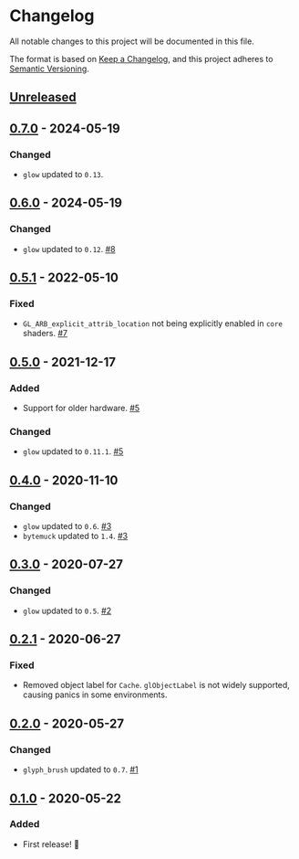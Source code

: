 # Changelog
All notable changes to this project will be documented in this file.

The format is based on [Keep a Changelog](https://keepachangelog.com/en/1.0.0/),
and this project adheres to [Semantic Versioning](https://semver.org/spec/v2.0.0.html).

## [Unreleased]

## [0.7.0] - 2024-05-19
### Changed
- `glow` updated to `0.13`.

## [0.6.0] - 2024-05-19
### Changed
- `glow` updated to `0.12`. [#8]

[#8]: https://github.com/hecrj/glow_glyph/pull/8

## [0.5.1] - 2022-05-10
### Fixed
- `GL_ARB_explicit_attrib_location` not being explicitly enabled in `core` shaders. [#7]

[#7]: https://github.com/hecrj/glow_glyph/pull/7

## [0.5.0] - 2021-12-17
### Added
- Support for older hardware. [#5]

### Changed
- `glow` updated to `0.11.1`. [#5]

[#5]: https://github.com/hecrj/glow_glyph/pull/5

## [0.4.0] - 2020-11-10
### Changed
- `glow` updated to `0.6`. [#3]
- `bytemuck` updated to `1.4`. [#3]

[#3]: https://github.com/hecrj/glow_glyph/pull/3

## [0.3.0] - 2020-07-27
### Changed
- `glow` updated to `0.5`. [#2]

[#2]: https://github.com/hecrj/glow_glyph/pull/2


## [0.2.1] - 2020-06-27
### Fixed
- Removed object label for `Cache`. `glObjectLabel` is not widely supported, causing panics in some environments.

## [0.2.0] - 2020-05-27
### Changed
- `glyph_brush` updated to `0.7`. [#1]

[#1]: https://github.com/hecrj/glow_glyph/pull/1


## [0.1.0] - 2020-05-22
### Added
- First release! :tada:


[Unreleased]: https://github.com/hecrj/glow_glyph/compare/0.7.0...HEAD
[0.7.0]: https://github.com/hecrj/glow_glyph/compare/0.6.0...0.7.0
[0.6.0]: https://github.com/hecrj/glow_glyph/compare/0.5.1...0.6.0
[0.5.1]: https://github.com/hecrj/glow_glyph/compare/0.5.0...0.5.1
[0.5.0]: https://github.com/hecrj/glow_glyph/compare/0.4.0...0.5.0
[0.4.0]: https://github.com/hecrj/glow_glyph/compare/0.3.0...0.4.0
[0.3.0]: https://github.com/hecrj/glow_glyph/compare/0.2.1...0.3.0
[0.2.1]: https://github.com/hecrj/glow_glyph/compare/0.2.0...0.2.1
[0.2.0]: https://github.com/hecrj/glow_glyph/compare/0.1.0...0.2.0
[0.1.0]: https://github.com/hecrj/glow_glyph/releases/tag/0.1.0
